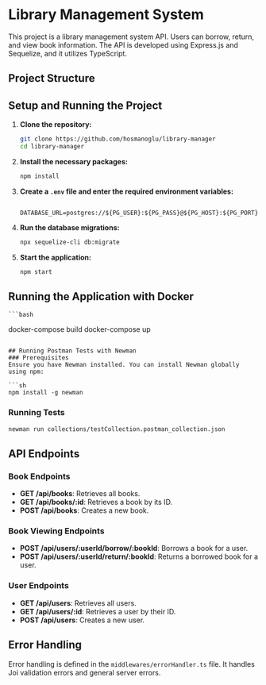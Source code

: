 # Library Management System

This project is a library management system API. Users can borrow, return, and view book information. The API is developed using Express.js and Sequelize, and it utilizes TypeScript.

## Project Structure


## Setup and Running the Project

1. **Clone the repository:**
    ```bash
    git clone https://github.com/hosmanoglu/library-manager
    cd library-manager
    ```

2. **Install the necessary packages:**
    ```bash
    npm install
    ```

3. **Create a `.env` file and enter the required environment variables:**
    ```

    DATABASE_URL=postgres://${PG_USER}:${PG_PASS}@${PG_HOST}:${PG_PORT}/${PG_DATABASE}
    ```

4. **Run the database migrations:**
    ```bash
    npx sequelize-cli db:migrate
    ```

5. **Start the application:**
    ```bash
    npm start
    ```

## Running the Application with Docker
    ```bash
docker-compose build
docker-compose up
   ```

## Running Postman Tests with Newman
### Prerequisites
Ensure you have Newman installed. You can install Newman globally using npm:

```sh
npm install -g newman
```
### Running Tests

```sh
newman run collections/testCollection.postman_collection.json
```

## API Endpoints

### Book Endpoints

- **GET /api/books**: Retrieves all books.
- **GET /api/books/:id**: Retrieves a book by its ID.
- **POST /api/books**: Creates a new book.

### Book Viewing Endpoints

- **POST /api/users/:userId/borrow/:bookId**: Borrows a book for a user.
- **POST /api/users/:userId/return/:bookId**: Returns a borrowed book for a user.

### User Endpoints

- **GET /api/users**: Retrieves all users.
- **GET /api/users/:id**: Retrieves a user by their ID.
- **POST /api/users**: Creates a new user.

## Error Handling

Error handling is defined in the `middlewares/errorHandler.ts` file. It handles Joi validation errors and general server errors.


